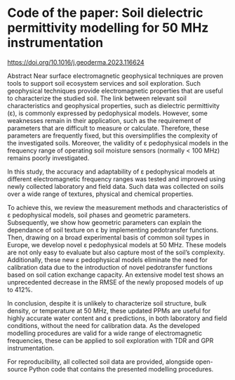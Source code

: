 # Code of the paper: Soil dielectric permittivity modelling for 50 MHz instrumentation

https://doi.org/10.1016/j.geoderma.2023.116624

Abstract
Near surface electromagnetic geophysical techniques are proven tools to support soil ecosystem services and soil exploration. Such geophysical techniques provide electromagnetic properties that are useful to characterize the studied soil. The link between relevant soil characteristics and geophysical properties, such as dielectric permittivity (ε), is commonly expressed by pedophysical models. However, some weaknesses remain in their application, such as the requirement of parameters that are difficult to measure or calculate. Therefore, these parameters are frequently fixed, but this oversimplifies the complexity of the investigated soils. Moreover, the validity of ε pedophysical models in the frequency range of operating soil moisture sensors (normally < 100 MHz) remains poorly investigated.

In this study, the accuracy and adaptability of ε pedophysical models at different electromagnetic frequency ranges was tested and improved using newly collected laboratory and field data. Such data was collected on soils over a wide range of textures, physical and chemical properties.

To achieve this, we review the measurement methods and characteristics of ε pedophysical models, soil phases and geometric parameters. Subsequently, we show how geometric parameters can explain the dependance of soil texture on ε by implementing pedotransfer functions. Then, drawing on a broad experimental basis of common soil types in Europe, we develop novel ε pedophysical models at 50 MHz. These models are not only easy to evaluate but also capture most of the soil’s complexity. Additionally, these new ε pedophysical models eliminate the need for calibration data due to the introduction of novel pedotransfer functions based on soil cation exchange capacity. An extensive model test shows an unprecedented decrease in the RMSE of the newly proposed models of up to 412%.

In conclusion, despite it is unlikely to characterize soil structure, bulk density, or temperature at 50 MHz, these updated PPMs are useful for highly accurate water content and ε predictions, in both laboratory and field conditions, without the need for calibration data. As the developed modelling procedures are valid for a wide range of electromagnetic frequencies, these can be applied to soil exploration with TDR and GPR instrumentation.

For reproducibility, all collected soil data are provided, alongside open-source Python code that contains the presented modelling procedures.
